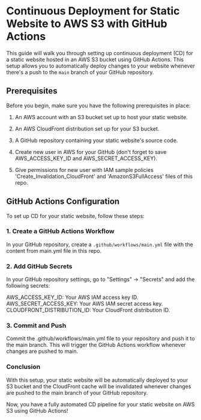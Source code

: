 
# Continuous Deployment for Static Website to AWS S3 with GitHub Actions

This guide will walk you through setting up continuous deployment (CD) for a static website hosted in an AWS S3 bucket using GitHub Actions. This setup allows you to automatically deploy changes to your website whenever there's a push to the `main` branch of your GitHub repository.

## Prerequisites

Before you begin, make sure you have the following prerequisites in place:

1. An AWS account with an S3 bucket set up to host your static website.

2. An AWS CloudFront distribution set up for your S3 bucket.

3. A GitHub repository containing your static website's source code.

4. Create new user in AWS for your GitHub (don't forget to save AWS_ACCESS_KEY_ID and AWS_SECRET_ACCESS_KEY). 

5. Give permissions for new user with IAM sample policies 'Create_Invalidation_CloudFront' and 'AmazonS3FullAccess' files of this repo.



## GitHub Actions Configuration

To set up CD for your static website, follow these steps:

### 1. Create a GitHub Actions Workflow

In your GitHub repository, create a `.github/workflows/main.yml` file with the content from main.yml file in this repo.

### 2. Add GitHub Secrets
In your GitHub repository settings, go to "Settings" -> "Secrets" and add the following secrets:

AWS_ACCESS_KEY_ID: Your AWS IAM access key ID.
AWS_SECRET_ACCESS_KEY: Your AWS IAM secret access key.
CLOUDFRONT_DISTRIBUTION_ID: Your CloudFront distribution ID.

### 3. Commit and Push
Commit the .github/workflows/main.yml file to your repository and push it to the main branch. This will trigger the GitHub Actions workflow whenever changes are pushed to main.


### Conclusion
With this setup, your static website will be automatically deployed to your S3 bucket and the CloudFront cache will be invalidated whenever changes are pushed to the main branch of your GitHub repository.

Now, you have a fully automated CD pipeline for your static website on AWS S3 using GitHub Actions!

